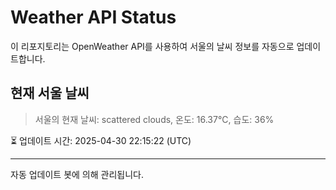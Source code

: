 
# Weather API Status

이 리포지토리는 OpenWeather API를 사용하여 서울의 날씨 정보를 자동으로 업데이트합니다.

## 현재 서울 날씨
> 서울의 현재 날씨: scattered clouds, 온도: 16.37°C, 습도: 36%

⏳ 업데이트 시간: 2025-04-30 22:15:22 (UTC)

---
자동 업데이트 봇에 의해 관리됩니다.
